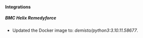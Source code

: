 #### Integrations
##### BMC Helix Remedyforce
- Updated the Docker image to: *demisto/python3:3.10.11.58677*.

